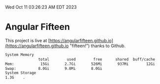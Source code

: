 Wed Oct 11 03:26:23 AM EDT 2023

# Angular Fifteen


This project is live at [https://angularfifteen.github.io](https://angularfifteen.github.io "fifteen!") thanks to Github.

```bash
System Memory
               total        used        free      shared  buff/cache   available
Mem:            15Gi       2.7Gi       526Mi       937Mi        12Gi        11Gi
Swap:          8.0Gi       9.0Mi       8.0Gi
System Storage
1.3G	.
